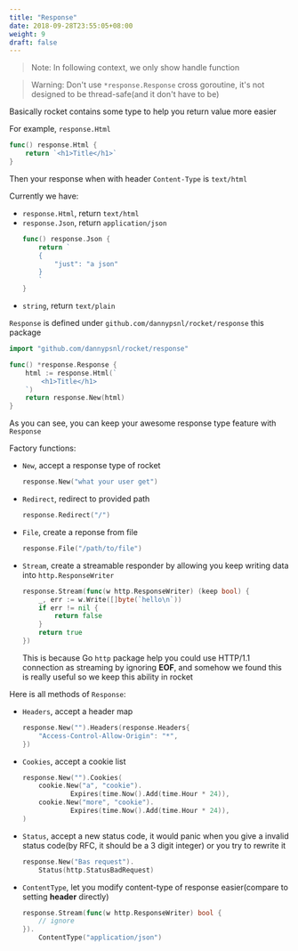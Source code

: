 ```yaml
---
title: "Response"
date: 2018-09-28T23:55:05+08:00
weight: 9
draft: false
---
```


> Note: In following context, we only show handle function

> Warning: Don't use `*response.Response` cross goroutine, it's not designed to be thread-safe(and it don't have to be)

Basically rocket contains some type to help you return value more easier

For example, `response.Html`

```go
func() response.Html {
    return `<h1>Title</h1>`
}
```

Then your response when with header `Content-Type` is `text/html`

Currently we have:

- `response.Html`, return `text/html`
- `response.Json`, return `application/json`
  ```go
  func() response.Json {
      return `
      {
          "just": "a json"
      }
      `
  }
  ```
- `string`, return `text/plain`

`Response` is defined under `github.com/dannypsnl/rocket/response` this package

```go
import "github.com/dannypsnl/rocket/response"

func() *response.Response {
    html := response.Html(`
        <h1>Title</h1>
    `)
    return response.New(html)
}
```

As you can see, you can keep your awesome response type feature with `Response`

Factory functions:

- `New`, accept a response type of rocket

  ```go
  response.New("what your user get")
  ```

- `Redirect`, redirect to provided path
  ```go
  response.Redirect("/")
  ```
- `File`, create a reponse from file
  ```go
  response.File("/path/to/file")
  ```
- `Stream`, create a streamable responder by allowing you keep writing data into `http.ResponseWriter`

  ```go
  response.Stream(func(w http.ResponseWriter) (keep bool) {
      _, err := w.Write([]byte(`hello\n`))
      if err != nil {
          return false
      }
      return true
  })
  ```

  This is because Go `http` package help you could use HTTP/1.1 connection as streaming by ignoring **EOF**,
  and somehow we found this is really useful so we keep this ability in rocket

Here is all methods of `Response`:

- `Headers`, accept a header map

  ```go
  response.New("").Headers(response.Headers{
      "Access-Control-Allow-Origin": "*",
  })
  ```

- `Cookies`, accept a cookie list

  ```go
  response.New("").Cookies(
      cookie.New("a", "cookie").
              Expires(time.Now().Add(time.Hour * 24)),
      cookie.New("more", "cookie").
              Expires(time.Now().Add(time.Hour * 24)),
  )
  ```

- `Status`, accept a new status code, it would panic when you give a invalid status code(by RFC, it should be a 3 digit integer) or you try to rewrite it

  ```go
  response.New("Bas request").
      Status(http.StatusBadRequest)
  ```

- `ContentType`, let you modify content-type of response easier(compare to setting **header** directly)

  ```go
  response.Stream(func(w http.ResponseWriter) bool {
      // ignore
  }).
      ContentType("application/json")
  ```
